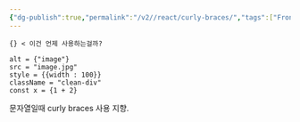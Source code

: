 ```yaml
---
{"dg-publish":true,"permalink":"/v2//react/curly-braces/","tags":["Frontend","React"],"noteIcon":""}
---
```



`{} < 이건 언제 사용하는걸까?`


```tsx
alt = {"image"}
src = "image.jpg"
style = {{width : 100}}
className = "clean-div"
const x = {1 + 2}
```

문자열일때 curly braces 사용 지향.
